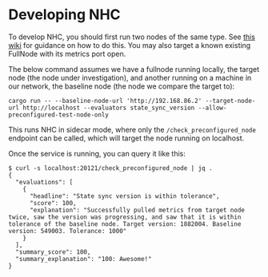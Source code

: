 # Developing NHC
To develop NHC, you should first run two nodes of the same type. See [this wiki](https://aptos.dev/nodes/full-node/fullnode-for-devnet) for guidance on how to do this. You may also target a known existing FullNode with its metrics port open.

The below command assumes we have a fullnode running locally, the target node (the node under investigation), and another running on a machine in our network, the baseline node (the node we compare the target to):
```
cargo run -- --baseline-node-url 'http://192.168.86.2' --target-node-url http://localhost --evaluators state_sync_version --allow-preconfigured-test-node-only
```
This runs NHC in sidecar mode, where only the `/check_preconfigured_node` endpoint can be called, which will target the node running on localhost.

Once the service is running, you can query it like this:
```
$ curl -s localhost:20121/check_preconfigured_node | jq .
{
  "evaluations": [
    {
      "headline": "State sync version is within tolerance",
      "score": 100,
      "explanation": "Successfully pulled metrics from target node twice, saw the version was progressing, and saw that it is within tolerance of the baseline node. Target version: 1882004. Baseline version: 549003. Tolerance: 1000"
    }
  ],
  "summary_score": 100,
  "summary_explanation": "100: Awesome!"
}
```
